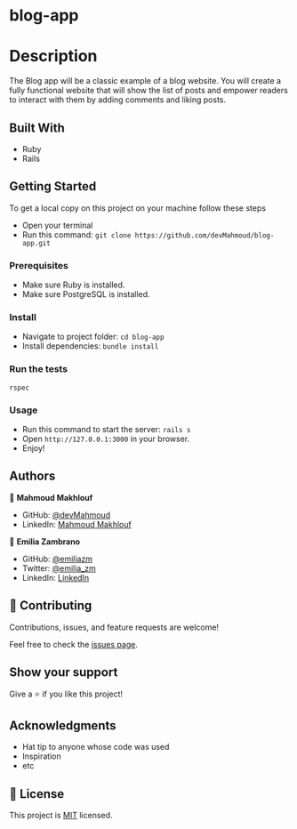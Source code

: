 # blog-app

# Description

The Blog app will be a classic example of a blog website. You will create a fully functional website that will show the list of posts and empower readers to interact with them by adding comments and liking posts.

## Built With
* Ruby
* Rails

## Getting Started
To get a local copy on this project on your machine follow these steps
- Open your terminal
- Run this command:
`git clone https://github.com/devMahmoud/blog-app.git`
### Prerequisites
- Make sure Ruby is installed.
- Make sure PostgreSQL is installed.
### Install
- Navigate to project folder:
`cd blog-app`
- Install dependencies:
`bundle install`
### Run the tests
`rspec`
### Usage
- Run this command to start the server:
`rails s`
- Open `http://127.0.0.1:3000` in your browser.
- Enjoy!


## Authors
👤 **Mahmoud Makhlouf**

- GitHub: [@devMahmoud](https://github.com/devMahmoud)
- LinkedIn: [Mahmoud Makhlouf](https://www.linkedin.com/in/mahmoud-abdelkader-makhlouf/)

👤 **Emilia Zambrano**

- GitHub: [@emiliazm](https://github.com/emiliazm)
- Twitter: [@emilia_zm](https://twitter.com/emilia_zm)
- LinkedIn: [LinkedIn](https://www.linkedin.com/in/emiliazm/)

## 🤝 Contributing

Contributions, issues, and feature requests are welcome!

Feel free to check the [issues page](../../issues/).

## Show your support

Give a ⭐️ if you like this project!

## Acknowledgments

- Hat tip to anyone whose code was used
- Inspiration
- etc

## 📝 License

This project is [MIT](./MIT.md) licensed.